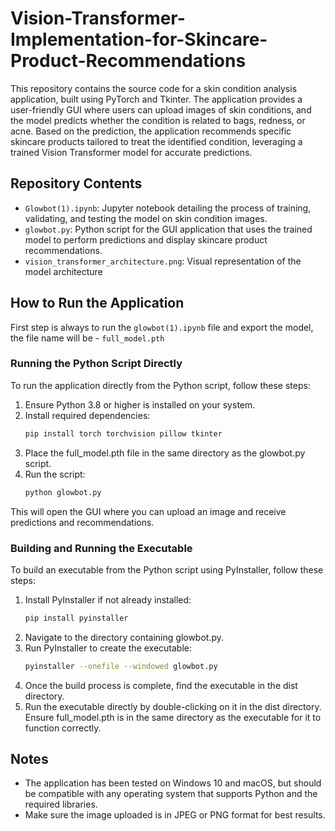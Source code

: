 # Vision-Transformer-Implementation-for-Skincare-Product-Recommendations


This repository contains the source code for a skin condition analysis application, built using PyTorch and Tkinter. The application provides a user-friendly GUI where users can upload images of skin conditions, and the model predicts whether the condition is related to bags, redness, or acne. Based on the prediction, the application recommends specific skincare products tailored to treat the identified condition, leveraging a trained Vision Transformer model for accurate predictions.

## Repository Contents
- `Glowbot(1).ipynb`: Jupyter notebook detailing the process of training, validating, and testing the model on skin condition images.
- `glowbot.py`: Python script for the GUI application that uses the trained model to perform predictions and display skincare product recommendations.
- `vision_transformer_architecture.png`: Visual representation of the model architecture

## How to Run the Application

First step is always to run the `glowbot(1).ipynb` file and export the model, the file name will be - `full_model.pth`

### Running the Python Script Directly

To run the application directly from the Python script, follow these steps:

1. Ensure Python 3.8 or higher is installed on your system.
2. Install required dependencies:
   ```bash
   pip install torch torchvision pillow tkinter
3. Place the full_model.pth file in the same directory as the glowbot.py script.
4. Run the script:
     ```bash
   python glowbot.py

This will open the GUI where you can upload an image and receive predictions and recommendations.

### Building and Running the Executable

To build an executable from the Python script using PyInstaller, follow these steps:

1. Install PyInstaller if not already installed:
    ```bash
    pip install pyinstaller
2. Navigate to the directory containing glowbot.py.
3. Run PyInstaller to create the executable:
    ```bash
    pyinstaller --onefile --windowed glowbot.py
4. Once the build process is complete, find the executable in the dist directory.
5. Run the executable directly by double-clicking on it in the dist directory. Ensure full_model.pth is in the same directory as the executable for it to function correctly.

## Notes
- The application has been tested on Windows 10 and macOS, but should be compatible with any operating system that supports Python and the required libraries.
- Make sure the image uploaded is in JPEG or PNG format for best results.
